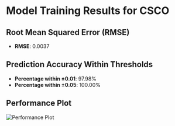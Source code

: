 # Model Training Results for CSCO

## Root Mean Squared Error (RMSE)
- **RMSE**: 0.0037

## Prediction Accuracy Within Thresholds
- **Percentage within ±0.01**: 97.98%
- **Percentage within ±0.05**: 100.00%

## Performance Plot
![Performance Plot](../imgs/CSCO.png)
